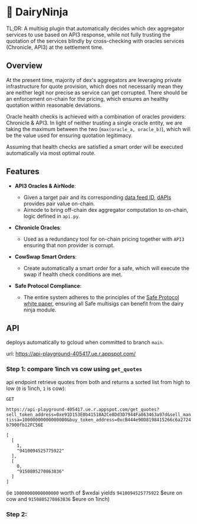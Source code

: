 # 🥷 DairyNinja

TL;DR: A multisig plugin that automatically decides which dex aggregator services to use based on API3 response, while not fully trusting the quotation of the services blindly by cross-checking with oracles services (Chronicle, API3) at the settlement time.

## Overview

At the present time, majority of dex's aggregators are leveraging private infrastructure for quote provision, which does not necessarily mean they are neither legit nor precise as service can get corrupted. There should be an enforcement on-chain for the pricing, which ensures an healthy quotation within reasonable deviations.

Oracle health checks is achieved with a combination of oracles providers: Chronicle & API3. In light of neither trusting a single oracle entity, we are taking the maximum between the two (`max(oracle_a, oracle_b)`), which will be the value used for ensuring quotation legitimacy.

Assuming that health checks are satisfied a smart order will be executed automatically via most optimal route.

## Features

- **API3 Oracles & AirNode**:
  - Given a target pair and its corresponding [data feed ID](https://market.api3.org/dapis/gnosis/ETH-USD), [dAPIs](https://docs.api3.org/reference/dapis/understand/) provides pair value on-chain.
  - Airnode to bring off-chain dex aggregator computation to on-chain, logic defined in `api.py`.

- **Chronicle Oracles**:
  - Used as a redundancy tool for on-chain pricing together with `API3` ensuring that non provider is corrupt.

- **CowSwap Smart Orders**:
  - Create automatically a smart order for a safe, which will execute the swap if health check conditions are met.

- **Safe Protocol Compliance**:
  - The entire system adheres to the principles of the [Safe Protocol white paper](https://github.com/safe-global/safe-core-protocol-specs/blob/main/whitepaper.pdf), ensuring all Safe multisigs can benefit from the dairy ninja module.

## API

deploys automatically to gcloud when committed to branch `main`.

url: https://api-playground-405417.ue.r.appspot.com/

### Step 1: compare 1inch vs cow using `get_quotes`

api endpoint retrieve quotes from both and returns a sorted list from high to low (`0` is 1inch, `1` is cow):

`GET`

`https://api-playground-405417.ue.r.appspot.com/get_quotes?sell_token_address=0xe91D153E0b41518A2Ce8Dd3D7944Fa863463a97d&sell_mantissa=10000000000000000&buy_token_address=0xcB444e90D8198415266c6a2724b7900fb12FC56E`

```
[
  [
    1,
    "9410094525775922"
  ],
  [
    0,
    "9150805270863836"
  ]
]
```

(ie `10000000000000000` worth of $wxdai yields `9410094525775922` $eure on cow and `9150805270863836` $eure on 1inch)

### Step 2:
